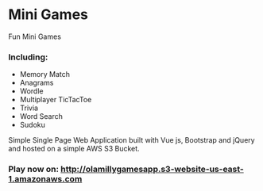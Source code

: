 # Mini Games
 Fun Mini Games
 ### Including:
 * Memory Match
 * Anagrams
 * Wordle
 * Multiplayer TicTacToe
 * Trivia
 * Word Search
 * Sudoku

Simple Single Page Web Application built with Vue js, Bootstrap and jQuery and hosted on a simple AWS S3 Bucket.

### Play now on: http://olamillygamesapp.s3-website-us-east-1.amazonaws.com
